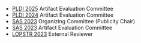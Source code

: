 
+ [PLDI 2025](https://pldi25.sigplan.org/) Artifact Evaluation Committee
+ [PLDI 2024](https://pldi24.sigplan.org/) Artifact Evaluation Committee
+ [SAS 2023](https://conf.researchr.org/home/sas-2023) Organizing Committee (Publicity Chair)
+ [SAS 2023](https://conf.researchr.org/home/sas-2023) Artifact Evaluation Committee
+ [LOPSTR 2023](https://lopstr.github.io/2023/) External Reviewer
